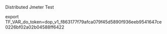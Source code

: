 Distributed Jmeter Test


export TF_VAR_do_token=dop_v1_f863177f79afca079f45d5890f936eeb9541647ce0226bf02a02b04588ff6422
